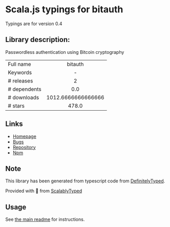 
# Scala.js typings for bitauth

Typings are for version 0.4

## Library description:
Passwordless authentication using Bitcoin cryptography

|                    |                 |
| ------------------ | :-------------: |
| Full name          | bitauth |
| Keywords           | - |
| # releases         | 2 |
| # dependents       | 0.0 |
| # downloads        | 1012.6666666666666 |
| # stars            | 478.0 |

## Links
- [Homepage](https://github.com/bitpay/bitauth#readme)
- [Bugs](https://github.com/bitpay/bitauth/issues)
- [Repository](https://github.com/bitpay/bitauth)
- [Npm](https://www.npmjs.com/package/bitauth)
    


## Note
This library has been generated from typescript code from [DefinitelyTyped](https://definitelytyped.org).

Provided with :purple_heart: from [ScalablyTyped](https://github.com/oyvindberg/ScalablyTyped)

## Usage
See [the main readme](../../readme.md) for instructions.


